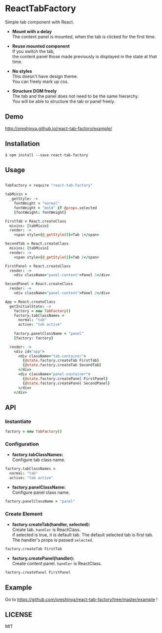 # ReactTabFactory
Simple tab component with React.

- **Mount with a delay**  
The content panel is mounted, when the tab is clicked for the first time.

- **Reuse mounted component**  
If you switch the tab,  
the content panel those made previously is displayed in the state at that time.

- **No styles**  
This doesn't have design theme.  
You can freely mark up css.

- **Structure DOM freely**  
The tab and the panel does not need to be the same hierarchy.  
You will be able to structure the tab or panel freely.

## Demo
http://oreshinya.github.io/react-tab-factory/example/

## Installation

```
$ npm install --save react-tab-factory
```

## Usage

```coffee

TabFactory = require "react-tab-factory"

tabMixin =
  _getStyle: ->
    fontWeight = "normal"
    fontWeight = "bold" if @props.selected
    {fontWeight: fontWeight}

FirstTab = React.createClass
  mixins: [tabMixin]
  render: ->
    <span style={@_getStyle()}>Tab 1</span>

SecondTab = React.createClass
  mixins: [tabMixin]
  render: ->
    <span style={@_getStyle()}>Tab 2</span>

FirstPanel = React.createClass
  render: ->
    <div className="panel-content">Panel 1</div>

SecondPanel = React.createClass
  render: ->
    <div className="panel-content">Panel 2</div>

App = React.createClass
  getInitialState: ->
    factory = new TabFactory()
    factory.tabClassNames =
      normal: "tab"
      active: "tab active"
    
    factory.panelClassName = "panel"
    {factory: factory}

  render: ->
    <div id="app">
      <div className="tab-container">
        {@state.factory.createTab FirstTab}
        {@state.factory.createTab SecondTab}
      </div>
      <div className="panel-container">
        {@state.factory.createPanel FirstPanel}
        {@state.factory.createPanel SecondPanel}
      </div>
    </div>
```

## API

### Instantiate
```coffee
factory = new TabFactory()
```

### Configuration
- **factory.tabClassNames:**  
Configure tab class name.
```coffee
factory.tabClassNames =
  normal: "tab"
  active: "tab active"
```

- **factory.panelClassName:**  
Configure panel class name.
```coffee
factory.panelClassName = "panel"
```

### Create Element
- **factory.createTab(handler, selected):**  
Create tab. `handler` is ReactClass.  
if selected is true, it is default tab.
The default selected tab is first tab.  
The handler's props is passed `selected`.
```coffee
factory.createTab FirstTab
```

- **factory.createPanel(handler):**  
Create content panel. `handler` is ReactClass.
```coffee
factory.createPanel FirstPanel
```

## Example
Go to https://github.com/oreshinya/react-tab-factory/tree/master/example !

## LICENSE
MIT
